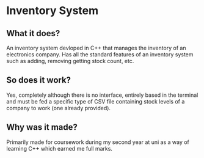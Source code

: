 # Inventory System

## What it does?
An inventory system devloped in C++ that manages the inventory of an electronics company.
Has all the standard features of an inventory system such as adding, removing getting stock count, etc.

## So does it work?
Yes, completely although there is no interface, entirely based in the terminal and must be fed a specific type of 
CSV file containing stock levels of a company to work (one already provided).

## Why was it made?
Primarily made for coursework during my second year at uni as a way of learning C++ which earned me full marks.
